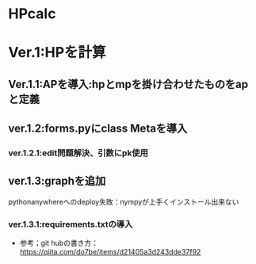 # HPcalc
# Ver.1:HPを計算
## Ver.1.1:APを導入:hpとmpを掛け合わせたものをapと定義
## ver.1.2:forms.pyにclass Metaを導入
### ver.1.2.1:edit問題解決、引数にpk使用
## ver.1.3:graphを追加
pythonanywhereへのdeploy失敗：nympyが上手くインストール出来ない
### ver.1.3.1:requirements.txtの導入
* 参考；git hubの書き方：https://qiita.com/do7be/items/d21405a3d243dde37f92
